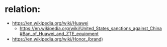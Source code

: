 # relation:
- https://en.wikipedia.org/wiki/Huawei
  - https://en.wikipedia.org/wiki/United_States_sanctions_against_China#Ban_of_Huawei_and_ZTE_equipment
- https://en.wikipedia.org/wiki/Honor_(brand)
